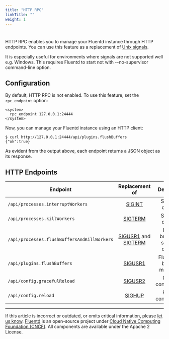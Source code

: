 ```yaml
---
title: "HTTP RPC"
linkTitle: ""
weight: 1
---
```


#

HTTP RPC enables you to manage your Fluentd instance through HTTP
endpoints. You can use this feature as a replacement of [Unix signals](/deployment/signals.md).

It is especially useful for environments where signals are not supported well
e.g. Windows. This requires Fluentd to start not with --no-supervisor command-line option.

## Configuration

By default, HTTP RPC is not enabled. To use this feature, set the `rpc_endpoint`
option:

```
<system>
  rpc_endpoint 127.0.0.1:24444
</system>
```

Now, you can manage your Fluentd instance using an HTTP client:

```
$ curl http://127.0.0.1:24444/api/plugins.flushBuffers
{"ok":true}
```

As evident from the output above, each endpoint returns a JSON object as its
response.

## HTTP Endpoints

| Endpoint                                    |                                           Replacement of                                            |             Description              |
| ------------------------------------------- | :-------------------------------------------------------------------------------------------------: | :----------------------------------: |
| `/api/processes.interruptWorkers`           |                         [SIGINT](/deployment/signals.md/#sigint-or-sigterm)                         |          Stops the daemon.           |
| `/api/processes.killWorkers`                |                        [SIGTERM](/deployment/signals.md/#sigint-or-sigterm)                         |          Stops the daemon.           |
| `/api/processes.flushBuffersAndKillWorkers` | [SIGUSR1](/deployment/signals.md/#sigusr1) and [SIGTERM](/deployment/signals.md/#sigint-or-sigterm) | Flushes buffer and stops the daemon. |
| `/api/plugins.flushBuffers`                 |                             [SIGUSR1](/deployment/signals.md/#sigusr1)                              |    Flushes the buffered messages.    |
| `/api/config.gracefulReload`                |                             [SIGUSR2](/deployment/signals.md/#sigusr2)                              |        Reloads configuration.        |
| `/api/config.reload`                        |                              [SIGHUP](/deployment/signals.md/#sighup)                               |        Reloads configuration.        |

---

If this article is incorrect or outdated, or omits critical information, please [let us know](https://github.com/fluent/fluentd-docs-gitbook/issues?state=open).
[Fluentd](http://www.fluentd.org/) is an open-source project under [Cloud Native Computing Foundation (CNCF)](https://cncf.io/). All components are available under the Apache 2 License.

